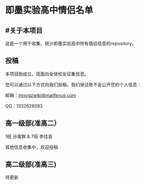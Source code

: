 # 即墨实验高中情侣名单

## #关于本项目
这是一个用于收集、统计即墨实验高中所有情侣信息的repository。

## 投稿
本项目刚成立，现面向全体校友征集信息。

您可以通过以下方式向我们投稿，我们保证绝不会公开您的个人信息：

邮箱：jmsygzwiki@mailfence.com

QQ：1332626083

## 高一级部(准高二）

1班 孙寓群 & 7班 李佳音

其他信息收集中，欢迎投稿

## 高二级部(准高三)

待更新
